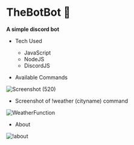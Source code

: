 # TheBotBot 🤖
**A simple discord bot**

* Tech Used
    * JavaScript
    * NodeJS
    * DiscordJS

* Available Commands


![Screenshot (520)](https://user-images.githubusercontent.com/61022113/123631554-81a67180-d834-11eb-9d4d-799e485cc3bb.png)



* Screenshot of !weather (cityname) command

![WeatherFunction](https://user-images.githubusercontent.com/61022113/123531184-f936ac80-d71f-11eb-8e52-e60a6060ad9c.png)



* About


![!about](https://user-images.githubusercontent.com/61022113/123531108-6564e080-d71f-11eb-9a8c-d90b6bce7fbb.png)
